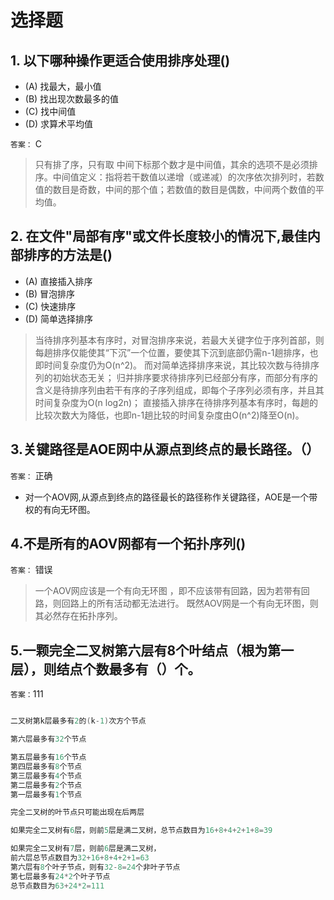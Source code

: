 # 选择题

## 1. 以下哪种操作更适合使用排序处理()

+ (A) 找最大，最小值
+ (B) 找出现次数最多的值
+ (C) 找中间值
+ (D) 求算术平均值

`答案：` C

> 只有排了序，只有取 中间下标那个数才是中间值，其余的选项不是必须排序。中间值定义：指将若干数值以递增（或递减）的次序依次排列时，若数值的数目是奇数，中间的那个值；若数值的数目是偶数，中间两个数值的平均值。

## 2. 在文件"局部有序"或文件长度较小的情况下,最佳内部排序的方法是()

+ (A) 直接插入排序
+ (B) 冒泡排序
+ (C) 快速排序
+ (D) 简单选择排序

> 当待排序列基本有序时，对冒泡排序来说，若最大关键字位于序列首部，则每趟排序仅能使其“下沉”一个位置，要使其下沉到底部仍需n-1趟排序，也即时间复杂度仍为O(n^2)。 而对简单选择排序来说，其比较次数与待排序列的初始状态无关； 归并排序要求待排序列已经部分有序，而部分有序的含义是待排序列由若干有序的子序列组成，即每个子序列必须有序，并且其时间复杂度为O(n log2n)； 直接插入排序在待排序列基本有序时，每趟的比较次数大为降低，也即n-1趟比较的时间复杂度由O(n^2)降至O(n)。

## 3.关键路径是AOE网中从源点到终点的最长路径。（）

`答案：` 正确

+ 对一个AOV网,从源点到终点的路径最长的路径称作关键路径，AOE是一个带权的有向无环图。

## 4.不是所有的AOV网都有一个拓扑序列()

`答案：` 错误

> 一个AOV网应该是一个有向无环图 ，即不应该带有回路，因为若带有回路，则回路上的所有活动都无法进行。
既然AOV网是一个有向无环图，则其必然存在拓扑序列。

## 5.一颗完全二叉树第六层有8个叶结点（根为第一层），则结点个数最多有（）个。

`答案：`111

```c

二叉树第k层最多有2的(k-1)次方个节点

第六层最多有32个节点

第五层最多有16个节点
第四层最多有8个节点
第三层最多有4个节点
第二层最多有2个节点
第一层最多有1个节点

完全二叉树的叶节点只可能出现在后两层

如果完全二叉树有6层，则前5层是满二叉树，总节点数目为16+8+4+2+1+8=39

如果完全二叉树有7层，则前6层是满二叉树，
前六层总节点数目为32+16+8+4+2+1=63
第六层有8个叶子节点，则有32-8=24个非叶子节点
第七层最多有24*2个叶子节点
总节点数目为63+24*2=111
```

